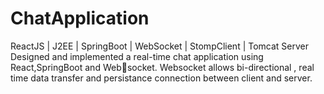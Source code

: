 # ChatApplication

ReactJS | J2EE | SpringBoot | WebSocket |
StompClient | Tomcat Server
 Designed and implemented a real-time chat
application using React,SpringBoot and Websocket.
 Websocket allows bi-directional , real time
data transfer and persistance connection between client and server.

